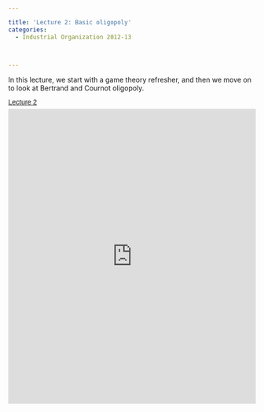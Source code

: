 ```yaml
---

title: 'Lecture 2: Basic oligopoly'
categories:
  - Industrial Organization 2012-13



---
```

In this lecture, we start with a game theory refresher, and then we move on to look at Bertrand and Cournot oligopoly.  <a title="View Lecture 2 on Scribd" href="http://www.scribd.com/doc/109761047/Lecture-2" style="margin: 12px auto 6px auto; font-family: Helvetica,Arial,Sans-serif; font-style: normal; font-variant: normal; font-weight: normal; font-size: 14px; line-height: normal; font-size-adjust: none; font-stretch: normal; -x-system-font: none; display: block; text-decoration: underline;">Lecture 2</a><iframe src="http://www.scribd.com/embeds/109761047/content?start_page=1&view_mode=scroll&access_key=key-21ezqbm4bl5x6x7fxkkk" data-auto-height="true" data-aspect-ratio="1.33333333333333" scrolling="no" width="100%" height="600" frameborder="0"></iframe>